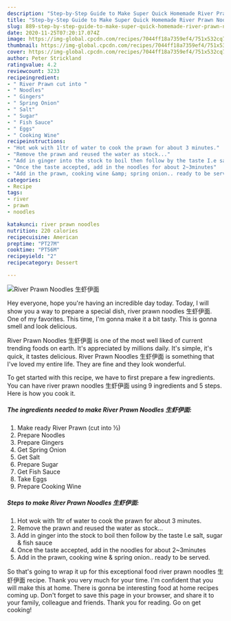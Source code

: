 ```yaml
---
description: "Step-by-Step Guide to Make Super Quick Homemade River Prawn Noodles 生虾伊面"
title: "Step-by-Step Guide to Make Super Quick Homemade River Prawn Noodles 生虾伊面"
slug: 889-step-by-step-guide-to-make-super-quick-homemade-river-prawn-noodles
date: 2020-11-25T07:20:17.074Z
image: https://img-global.cpcdn.com/recipes/7044ff18a7359ef4/751x532cq70/river-prawn-noodles-生虾伊面-recipe-main-photo.jpg
thumbnail: https://img-global.cpcdn.com/recipes/7044ff18a7359ef4/751x532cq70/river-prawn-noodles-生虾伊面-recipe-main-photo.jpg
cover: https://img-global.cpcdn.com/recipes/7044ff18a7359ef4/751x532cq70/river-prawn-noodles-生虾伊面-recipe-main-photo.jpg
author: Peter Strickland
ratingvalue: 4.2
reviewcount: 3233
recipeingredient:
- " River Prawn cut into "
- " Noodles"
- " Gingers"
- " Spring Onion"
- " Salt"
- " Sugar"
- " Fish Sauce"
- " Eggs"
- " Cooking Wine"
recipeinstructions:
- "Hot wok with 1ltr of water to cook the prawn for about 3 minutes."
- "Remove the prawn and reused the water as stock..."
- "Add in ginger into the stock to boil then follow by the taste I.e salt, sugar &amp; fish sauce"
- "Once the taste accepted, add in the noodles for about 2~3minutes"
- "Add in the prawn, cooking wine &amp; spring onion.. ready to be served."
categories:
- Recipe
tags:
- river
- prawn
- noodles

katakunci: river prawn noodles 
nutrition: 220 calories
recipecuisine: American
preptime: "PT27M"
cooktime: "PT56M"
recipeyield: "2"
recipecategory: Dessert

---
```



![River Prawn Noodles 生虾伊面](https://img-global.cpcdn.com/recipes/7044ff18a7359ef4/751x532cq70/river-prawn-noodles-生虾伊面-recipe-main-photo.jpg)

Hey everyone, hope you're having an incredible day today. Today, I will show you a way to prepare a special dish, river prawn noodles 生虾伊面. One of my favorites. This time, I'm gonna make it a bit tasty. This is gonna smell and look delicious.



River Prawn Noodles 生虾伊面 is one of the most well liked of current trending foods on earth. It's appreciated by millions daily. It's simple, it's quick, it tastes delicious. River Prawn Noodles 生虾伊面 is something that I've loved my entire life. They are fine and they look wonderful.


To get started with this recipe, we have to first prepare a few ingredients. You can have river prawn noodles 生虾伊面 using 9 ingredients and 5 steps. Here is how you cook it.

<!--inarticleads1-->

##### The ingredients needed to make River Prawn Noodles 生虾伊面:

1. Make ready  River Prawn (cut into ½)
1. Prepare  Noodles
1. Prepare  Gingers
1. Get  Spring Onion
1. Get  Salt
1. Prepare  Sugar
1. Get  Fish Sauce
1. Take  Eggs
1. Prepare  Cooking Wine




<!--inarticleads2-->

##### Steps to make River Prawn Noodles 生虾伊面:

1. Hot wok with 1ltr of water to cook the prawn for about 3 minutes.
1. Remove the prawn and reused the water as stock...
1. Add in ginger into the stock to boil then follow by the taste I.e salt, sugar &amp; fish sauce
1. Once the taste accepted, add in the noodles for about 2~3minutes
1. Add in the prawn, cooking wine &amp; spring onion.. ready to be served.




So that's going to wrap it up for this exceptional food river prawn noodles 生虾伊面 recipe. Thank you very much for your time. I'm confident that you will make this at home. There is gonna be interesting food at home recipes coming up. Don't forget to save this page in your browser, and share it to your family, colleague and friends. Thank you for reading. Go on get cooking!
